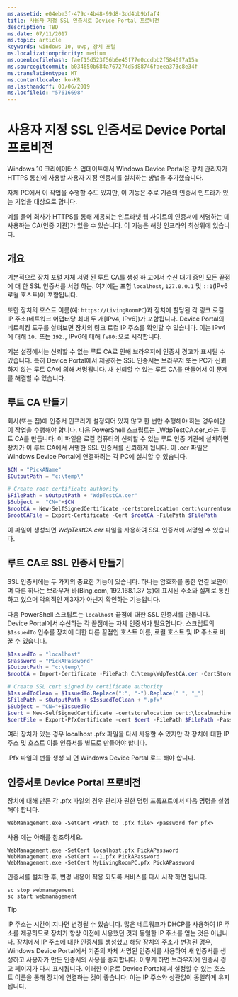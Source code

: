 ```yaml
---
ms.assetid: e04ebe3f-479c-4b48-99d8-3dd4bb9bfaf4
title: 사용자 지정 SSL 인증서로 Device Portal 프로비전
description: TBD
ms.date: 07/11/2017
ms.topic: article
keywords: windows 10, uwp, 장치 포털
ms.localizationpriority: medium
ms.openlocfilehash: faef15d523f56b6e45f77e0ccdbb2f5846f7a15a
ms.sourcegitcommit: b034650b684a767274d5d88746faeea373c8e34f
ms.translationtype: MT
ms.contentlocale: ko-KR
ms.lasthandoff: 03/06/2019
ms.locfileid: "57616698"
---
```

# <a name="provision-device-portal-with-a-custom-ssl-certificate"></a>사용자 지정 SSL 인증서로 Device Portal 프로비전
Windows 10 크리에이터스 업데이트에서 Windows Device Portal은 장치 관리자가 HTTPS 통신에 사용할 사용자 지정 인증서를 설치하는 방법을 추가했습니다. 

자체 PC에서 이 작업을 수행할 수도 있지만, 이 기능은 주로 기존의 인증서 인프라가 있는 기업을 대상으로 합니다.  

예를 들어 회사가 HTTPS를 통해 제공되는 인트라넷 웹 사이트의 인증서에 서명하는 데 사용하는 CA(인증 기관)가 있을 수 있습니다. 이 기능은 해당 인프라의 최상위에 있습니다. 

## <a name="overview"></a>개요
기본적으로 장치 포털 자체 서명 된 루트 CA를 생성 하 고에서 수신 대기 중인 모든 끝점에 대 한 SSL 인증서를 서명 하는. 여기에는 포함 `localhost`, `127.0.0.1` 및 `::1`(IPv6 로컬 호스트)이 포함됩니다.

또한 장치의 호스트 이름(예: `https://LivingRoomPC`)과 장치에 할당된 각 링크 로컬 IP 주소(네트워크 어댑터당 최대 두 개[IPv4, IPv6])가 포함됩니다. Device Portal의 네트워킹 도구를 살펴보면 장치의 링크 로컬 IP 주소를 확인할 수 있습니다. 이는 IPv4에 대해 `10.` 또는 `192.`, IPv6에 대해 `fe80:`으로 시작합니다. 

기본 설정에서는 신뢰할 수 없는 루트 CA로 인해 브라우저에 인증서 경고가 표시될 수 있습니다. 특히 Device Portal에서 제공하는 SSL 인증서는 브라우저 또는 PC가 신뢰하지 않는 루트 CA에 의해 서명됩니다. 새 신뢰할 수 있는 루트 CA를 만들어서 이 문제를 해결할 수 있습니다.

## <a name="create-a-root-ca"></a>루트 CA 만들기

회사(또는 집)에 인증서 인프라가 설정되어 있지 않고 한 번만 수행해야 하는 경우에만 이 작업을 수행해야 합니다. 다음 PowerShell 스크립트는 _WdpTestCA.cer_라는 루트 CA를 만듭니다. 이 파일을 로컬 컴퓨터의 신뢰할 수 있는 루트 인증 기관에 설치하면 장치가 이 루트 CA에서 서명한 SSL 인증서를 신뢰하게 됩니다. 이 .cer 파일은 Windows Device Portal에 연결하려는 각 PC에 설치할 수 있습니다.  

```PowerShell
$CN = "PickAName"
$OutputPath = "c:\temp\"

# Create root certificate authority
$FilePath = $OutputPath + "WdpTestCA.cer"
$Subject =  "CN="+$CN
$rootCA = New-SelfSignedCertificate -certstorelocation cert:\currentuser\my -Subject $Subject -HashAlgorithm "SHA512" -KeyUsage CertSign,CRLSign
$rootCAFile = Export-Certificate -Cert $rootCA -FilePath $FilePath
```

이 파일이 생성되면 _WdpTestCA.cer_ 파일을 사용하여 SSL 인증서에 서명할 수 있습니다. 

## <a name="create-an-ssl-certificate-with-the-root-ca"></a>루트 CA로 SSL 인증서 만들기

SSL 인증서에는 두 가지의 중요한 기능이 있습니다. 하나는 암호화를 통한 연결 보안이며 다른 하나는 브라우저 바(Bing.com, 192.168.1.37 등)에 표시된 주소와 실제로 통신하고 있으며 악의적인 제3자가 아닌지 확인하는 기능입니다.

다음 PowerShell 스크립트는 `localhost` 끝점에 대한 SSL 인증서를 만듭니다. Device Portal에서 수신하는 각 끝점에는 자체 인증서가 필요합니다. 스크립트의 `$IssuedTo` 인수를 장치에 대한 다른 끝점인 호스트 이름, 로컬 호스트 및 IP 주소로 바꿀 수 있습니다.

```PowerShell
$IssuedTo = "localhost"
$Password = "PickAPassword"
$OutputPath = "c:\temp\"
$rootCA = Import-Certificate -FilePath C:\temp\WdpTestCA.cer -CertStoreLocation Cert:\CurrentUser\My\

# Create SSL cert signed by certificate authority
$IssuedToClean = $IssuedTo.Replace(":", "-").Replace(" ", "_")
$FilePath = $OutputPath + $IssuedToClean + ".pfx"
$Subject = "CN="+$IssuedTo
$cert = New-SelfSignedCertificate -certstorelocation cert:\localmachine\my -Subject $Subject -DnsName $IssuedTo -Signer $rootCA -HashAlgorithm "SHA512"
$certFile = Export-PfxCertificate -cert $cert -FilePath $FilePath -Password (ConvertTo-SecureString -String $Password -Force -AsPlainText)
```

여러 장치가 있는 경우 localhost .pfx 파일을 다시 사용할 수 있지만 각 장치에 대한 IP 주소 및 호스트 이름 인증서를 별도로 만들어야 합니다.

.Pfx 파일의 번들 생성 되 면 Windows Device Portal 로드 해야 합니다. 

## <a name="provision-device-portal-with-the-certifications"></a>인증서로 Device Portal 프로비전

장치에 대해 만든 각 .pfx 파일의 경우 관리자 권한 명령 프롬프트에서 다음 명령을 실행해야 합니다.

```
WebManagement.exe -SetCert <Path to .pfx file> <password for pfx> 
```

사용 예는 아래를 참조하세요.
```
WebManagement.exe -SetCert localhost.pfx PickAPassword
WebManagement.exe -SetCert --1.pfx PickAPassword
WebManagement.exe -SetCert MyLivingRoomPC.pfx PickAPassword
```

인증서를 설치한 후, 변경 내용이 적용 되도록 서비스를 다시 시작 하면 됩니다.

```
sc stop webmanagement
sc start webmanagement
```

> [!TIP]
> IP 주소는 시간이 지나면 변경될 수 있습니다.
많은 네트워크가 DHCP를 사용하여 IP 주소를 제공하므로 장치가 항상 이전에 사용했던 것과 동일한 IP 주소를 얻는 것은 아닙니다. 장치에서 IP 주소에 대한 인증서를 생성했고 해당 장치의 주소가 변경된 경우, Windows Device Portal에서 기존의 자체 서명된 인증서를 사용하여 새 인증서를 생성하고 사용자가 만든 인증서의 사용을 중지합니다. 이렇게 하면 브라우저에 인증서 경고 페이지가 다시 표시됩니다. 이러한 이유로 Device Portal에서 설정할 수 있는 호스트 이름을 통해 장치에 연결하는 것이 좋습니다. 이는 IP 주소와 상관없이 동일하게 유지됩니다.
